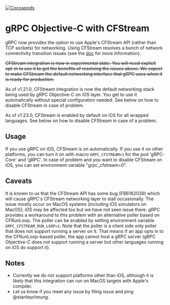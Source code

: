 [![Cocoapods](https://img.shields.io/cocoapods/v/gRPC.svg)](https://cocoapods.org/pods/gRPC)

# gRPC Objective-C with CFStream

gRPC now provides the option to use Apple's CFStream API (rather than TCP
sockets) for networking. Using CFStream resolves a bunch of network connectivity transition issues
(see the [doc](https://github.com/grpc/grpc/blob/master/src/objective-c/NetworkTransitionBehavior.md)
for more information).

<s>CFStream integration is now in experimental state. You will need explicit opt-in to use it to get
the benefits of resolving the issues above. We expect to make CFStream the default networking
interface that gRPC uses when it is ready for production.</s>

As of v1.21.0, CFStream integration is now the default networking stack being used by gRPC
Objective-C on iOS layer. You get to use it automatically without special configuration needed. See
below on how to disable CFStream in case of problem.

As of v1.23.0, CFStream is enabled by default on iOS for all wrapped languages. See below on how to
disable CFStream in case of a problem.

## Usage

If you use gRPC on iOS, CFStream is on automatically. If you use it on other
platforms, you can turn it on with macro `GRPC_CFSTREAM=1` for the pod 'gRPC-Core' and 'gRPC'. In
case of problem and you want to disable CFStream on iOS, you can set environment variable
"grpc_cfstream=0".

## Caveats

It is known to us that the CFStream API has some bug (FB6162039) which will cause gRPC's CFStream
networking layer to stall occasionally. The issue mostly occur on MacOS systems (including iOS
simulators on MacOS); iOS may be affected too but we have not seen issue there. gRPC provides a
workaround to this problem with an alternative poller based on CFRunLoop. The poller can be enabled
by setting environment variable `GRPC_CFSTREAM_RUN_LOOP=1`. Note that the poller is a client side
only poller that does not support running a server on it. That means if an app opts in to the
CFRunLoop-based poller, the app cannot host a gRPC server (gRPC Objective-C does not support running
a server but other languages running on iOS do support it).

## Notes

- Currently we do not support platforms other than iOS, although it is likely that this integration
  can run on MacOS targets with Apple's compiler.
- Let us know if you meet any issue by filing issue and ping @stanleycheung.
